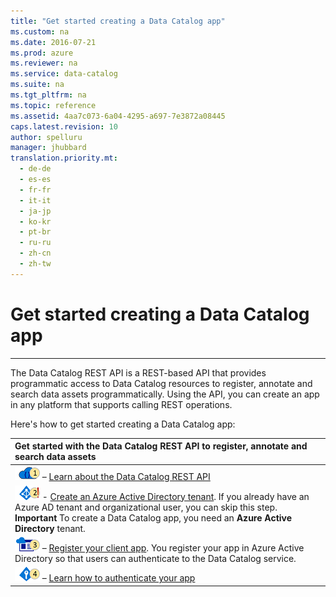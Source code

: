 ```yaml
---
title: "Get started creating a Data Catalog app"
ms.custom: na
ms.date: 2016-07-21
ms.prod: azure
ms.reviewer: na
ms.service: data-catalog
ms.suite: na
ms.tgt_pltfrm: na
ms.topic: reference
ms.assetid: 4aa7c073-6a04-4295-a697-7e3872a08445
caps.latest.revision: 10
author: spelluru
manager: jhubbard
translation.priority.mt: 
  - de-de
  - es-es
  - fr-fr
  - it-it
  - ja-jp
  - ko-kr
  - pt-br
  - ru-ru
  - zh-cn
  - zh-tw
---
```

# Get started creating a Data Catalog app
---  
The Data Catalog REST API is a REST-based API that provides programmatic access to Data Catalog resources to register, annotate and search data assets programmatically. Using the API, you can create an app in any platform that supports calling REST operations.  
  
Here's how to get started creating a Data Catalog app:  
  
| Get started with the Data Catalog REST API to register, annotate and search data assets |  
| :- |  
|![Step1](../AzureDataCatalogREST/media/Step1.DC.50.png) – [Learn about the Data Catalog REST API](Data%20Catalog%20API%20Reference.md) |  
|![Step2](../AzureDataCatalogREST/media/REST-API-Step-2.png) - [Create an Azure Active Directory tenant](../AzureDataCatalogREST/Create-an-Azure-Active-Directory-tenant.md). If you already have an Azure AD tenant and organizational user, you can skip this step. **Important** To create a Data Catalog app, you need an **Azure Active Directory** tenant.  |  
|![Step3](../AzureDataCatalogREST/media/Step3.DC.50.png) – [Register your client app](../AzureDataCatalogREST/Register-a-client-app.md). You register your app in Azure Active Directory so that users can authenticate to the Data Catalog service. |  
| ![Step4](../AzureDataCatalogREST/media/Step4.DC.50.png) – [Learn how to authenticate your app](../AzureDataCatalogREST/Authenticate-to-Data-Catalog-service.md)|  
